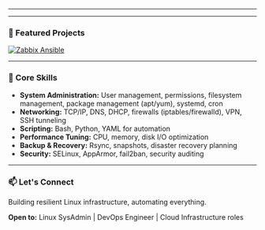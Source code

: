 
---


---

### 🚀 Featured Projects

[![Zabbix Ansible](https://github-readme-stats.vercel.app/api/pin/?username=elmehdielotmani&repo=zabbix-ansible-automation&theme=radical&hide_border=true&bg_color=0d1117)](https://github.com/elmehdielotmani/zabbix-ansible-automation)

---

### 🔧 Core Skills

- **System Administration:** User management, permissions, filesystem management, package management (apt/yum), systemd, cron
- **Networking:** TCP/IP, DNS, DHCP, firewalls (iptables/firewalld), VPN, SSH tunneling
- **Scripting:** Bash, Python, YAML for automation
- **Performance Tuning:** CPU, memory, disk I/O optimization
- **Backup & Recovery:** Rsync, snapshots, disaster recovery planning
- **Security:** SELinux, AppArmor, fail2ban, security auditing

---

### 📫 Let's Connect

Building resilient Linux infrastructure, automating everything.

**Open to:** Linux SysAdmin | DevOps Engineer | Cloud Infrastructure roles

</div>
